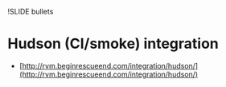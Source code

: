 !SLIDE bullets

# Hudson (CI/smoke) integration

 * [http://rvm.beginrescueend.com/integration/hudson/](http://rvm.beginrescueend.com/integration/hudson/)
